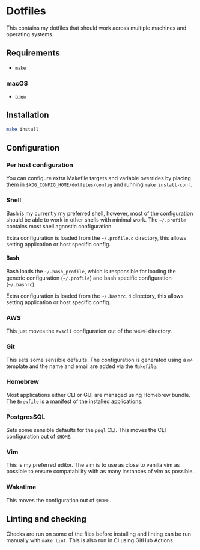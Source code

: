 # Dotfiles

This contains my dotfiles that should work across multiple machines and
operating systems.

## Requirements

- `make`

### macOS

- [`brew`](https://brew.sh)

## Installation

```sh
make install
```

## Configuration

### Per host configuration

You can configure extra Makefile targets and variable overrides by placing them
in `$XDG_CONFIG_HOME/dotfiles/config` and running `make install-conf`.

### Shell

Bash is my currently my preferred shell, however, most of the configuration
should be able to work in other shells with minimal work.  The `~/.profile`
contains most shell agnostic configuration.

Extra configuration is loaded from the `~/.profile.d` directory, this allows
setting application or host specific config.

#### Bash

Bash loads the `~/.bash_profile`, which is responsible for loading the generic
configuration (`~/.profile`) and bash specific configuration (`~/.bashrc`).

Extra configuration is loaded from the `~/.bashrc.d` directory, this allows
setting application or host specific config.

### AWS

This just moves the `awscli` configuration out of the `$HOME` directory.

### Git

This sets some sensible defaults. The configuration is generated using a `m4`
template and the name and email are added via the `Makefile`.

### Homebrew

Most applications either CLI or GUI are managed using Homebrew bundle.  The
`Brewfile` is a manifest of the installed applications.

### PostgresSQL

Sets some sensible defaults for the `psql` CLI.  This moves the CLI
configuration out of `$HOME`.

### Vim

This is my preferred editor.  The aim is to use as close to vanilla vim as
possible to ensure compatability with as many instances of vim as possible.

### Wakatime

This moves the configuration out of `$HOME`.

## Linting and checking

Checks are run on some of the files before installing and linting can be run
manually with `make lint`.  This is also run in CI using GitHub Actions.
